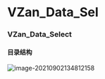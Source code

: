 # VZan_Data_Sel
###  VZan_Data_Select

#### 目录结构

![image-20210902134812158](https://raw.githubusercontent.com/Casuor/ImgCDN/master/img/image-20210902134812158.png)

